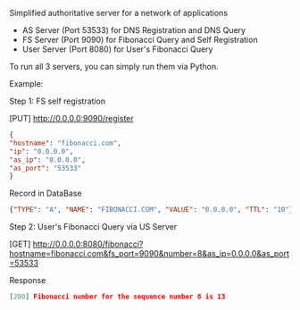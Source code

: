 Simplified authoritative server for a network of applications

* AS Server (Port 53533) for DNS Registration and DNS Query
* FS Server (Port 9090) for Fibonacci Query and Self Registration
* User Server (Port 8080) for User's Fibonacci Query

To run all 3 servers, you can simply run them via Python.

Example:  

Step 1: FS self registration  

[PUT] http://0.0.0.0:9090/register

```json
{
"hostname": "fibonacci.com",
"ip": "0.0.0.0",
"as_ip": "0.0.0.0",
"as_port": "53533"
}
```

Record in DataBase 
```json
{"TYPE": "A", "NAME": "FIBONACCI.COM", "VALUE": "0.0.0.0", "TTL": "10"}
```

Step 2: User's Fibonacci Query via US Server  

[GET] http://0.0.0.0:8080/fibonacci?hostname=fibonacci.com&fs_port=9090&number=8&as_ip=0.0.0.0&as_port=53533

Response
```json
[200] Fibonacci number for the sequence number 8 is 13
```